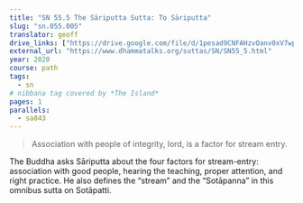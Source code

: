 ```yaml
---
title: "SN 55.5 The Sāriputta Sutta: To Sāriputta"
slug: "sn.055.005"
translator: geoff
drive_links: ["https://drive.google.com/file/d/1pesad9CNFAHzvOanv0xV7wpXbkDpUqB7/view?usp=drivesdk"]
external_url: "https://www.dhammatalks.org/suttas/SN/SN55_5.html"
year: 2020
course: path
tags:
  - sn
# nibbana tag covered by *The Island*
pages: 1
parallels:
  - sa843
---
```


> Association with people of integrity, lord, is a factor for stream entry.

The Buddha asks Sāriputta about the four factors for stream-entry: association with good people, hearing the teaching, proper attention, and right practice. He also defines the “stream” and the “Sotāpanna” in this omnibus sutta on Sotāpatti. 

